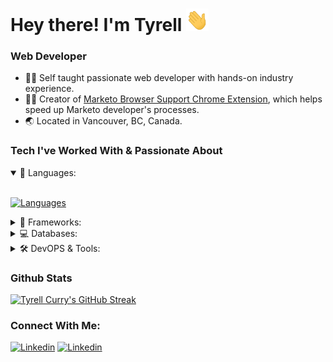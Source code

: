 # Hey there! I'm Tyrell <img alt="Blue blob jumping" src='images\wave.gif' width="36" height="36">

<!-- [![Activity](https://img.shields.io/badge/activity-coding-green)](https://github.com/tyrellcurry/)
[![Focus](https://img.shields.io/badge/current%20focus:-fullstack-blue)](https://github.com/tyrellcurry/) -->

### Web Developer
* 👨‍💻 Self taught passionate web developer with hands-on industry experience.
* 👨‍🔧 Creator of [Marketo Browser Support Chrome Extension](https://chrome.google.com/webstore/detail/marketo-browser-support/iinigaojmcejccagokaolgdfhelkemap), which helps speed up Marketo developer's processes.
* 🌏 Located in Vancouver, BC, Canada.

### Tech I've Worked With & Passionate About
<details open>
<summary>🚀 Languages:</summary>
<br>

[![Languages](https://skillicons.dev/icons?i=html,css,js,ts)](https://github.com/tyrellcurry/)
</details>

<details>
<summary>🤖 Frameworks:</summary>
<br>

[![Frameworks & Runtimes](https://skillicons.dev/icons?i=nodejs,react,nextjs,astro,alpinejs,tailwind,bootstrap,express,prisma&perline=6)](https://github.com/tyrellcurry/)
</details>


<details>
<summary>💻 Databases:</summary>
<br>

[![Databases](https://skillicons.dev/icons?i=mysql,mongodb&perline=6)](https://github.com/tyrellcurry/)
</details>

<details>
<summary>🛠️ DevOPS & Tools:</summary>
<br>

[![DevOPS & Tools](https://skillicons.dev/icons?i=vscode,git,github,postman,netlify,vercel,wordpress,xd,figma,stackoverflow&perline=6)](https://github.com/tyrellcurry/)
</details>

### Github Stats

[![Tyrell Curry's GitHub Streak](https://streak-stats.demolab.com?user=tyrellcurry&theme=carbonfox)](https://git.io/streak-stats)
<br>

### Connect With Me:

[![Linkedin](https://skillicons.dev/icons?i=linkedin)](https://www.linkedin.com/in/tyrellcurry/)
[![Linkedin](https://skillicons.dev/icons?i=twitter)](https://twitter.com/Tyrell_io)